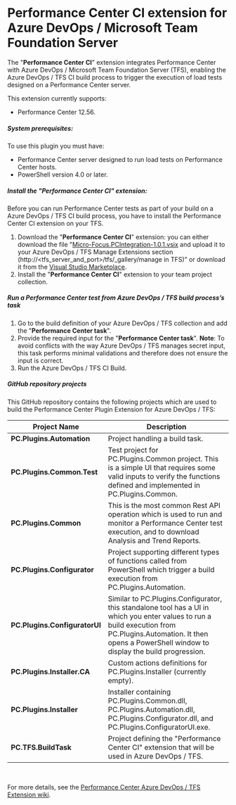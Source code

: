 # Performance Center CI extension for Azure DevOps / Microsoft Team Foundation Server

The "<b>Performance Center CI</b>" extension integrates Performance Center with Azure DevOps / Microsoft Team Foundation Server (TFS), enabling the Azure DevOps / TFS CI build process to trigger the execution of load tests designed on a Performance Center server.

This extension currently supports:

- Performance Center 12.56.

##### **System prerequisites:**

To use this plugin you must have:

- Performance Center server designed to run load tests on Performance Center hosts.
- PowerShell version 4.0 or later.

##### **Install the "Performance Center CI" extension:**

Before you can run Performance Center tests as part of your build on a Azure DevOps / TFS CI build process, you have to install the Performance Center CI extension on your TFS. 

1. Download the "<b>Performance Center CI</b>" extension: you can either download the file "[Micro-Focus.PCIntegration-1.0.1.vsix](https://github.com/MicroFocus/Performance-Center-TFS-Plugin/blob/master/Extension/Micro-Focus.PCIntegration-1.0.1.vsix) and upload it to your Azure DevOps / TFS Manage Extensions section (http://&lt;tfs_server_and_port&gt;/tfs/_gallery/manage in TFS)" or download it from the [Visual Studio Marketplace](https://marketplace.visualstudio.com/).
2. Install the "<b>Performance Center CI</b>" extension to your team project collection.

##### **Run a Performance Center test from Azure DevOps / TFS build process’s task**

1. Go to the build definition of your Azure DevOps / TFS collection and add the "<b>Performance Center task</b>".
2. Provide the required input for the "<b>Performance Center task</b>". <b>Note</b>: To avoid conflicts with the way Azure DevOps / TFS manages secret input, this task performs minimal validations and therefore does not ensure the input is correct.
3. Run the Azure DevOps / TFS CI Build.

##### **GitHub repository projects**

This GitHub repository contains the following projects which are used to build the Performance Center Plugin Extension for Azure DevOps / TFS:


| **Project Name** | **Description** |
|---------------------------|----------------------------------------------------|
 **PC.Plugins.Automation** | Project handling a build task. |
|**PC.Plugins.Common.Test**|Test project for PC.Plugins.Common project. This is a simple UI that requires some valid inputs to verify the functions defined and  implemented in PC.Plugins.Common.|
|**PC.Plugins.Common**| This is the most common Rest API operation which is used to run and monitor a Performance Center test execution, and to download Analysis and Trend Reports.|
|**PC.Plugins.Configurator**| Project supporting different types of functions called from PowerShell which trigger a build execution from PC.Plugins.Automation.|
|**PC.Plugins.ConfiguratorUI**|Similar to PC.Plugins.Configurator, this standalone tool has a UI in which you enter values to run a build execution from PC.Plugins.Automation. It then opens a PowerShell window to display the build progression.
|**PC.Plugins.Installer.CA**|Custom actions definitions for PC.Plugins.Installer (currently empty).|
|**PC.Plugins.Installer**|Installer containing PC.Plugins.Common.dll, PC.Plugins.Automation.dll, PC.Plugins.Configurator.dll, and PC.Plugins.ConfiguratorUI.exe.|
|**PC.TFS.BuildTask**| Project defining the "Performance Center CI" extension that will be used in Azure DevOps / TFS.|

 

For more details, see the [Performance Center Azure DevOps / TFS Extension wiki](https://github.com/MicroFocus/Performance-Center-TFS-Plugin/wiki).



 

 

 

 

 
